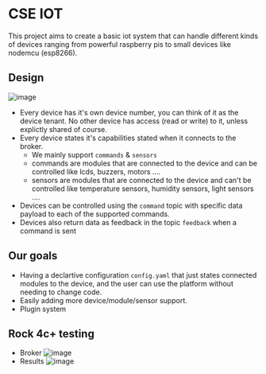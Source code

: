 # CSE IOT
This project aims to create a basic iot system that can handle different kinds of devices ranging from powerful raspberry pis to small devices like nodemcu (esp8266).

## Design
![image](https://github.com/AA-Hamza/cse-iot/assets/33000142/6f025e29-2286-40df-acd4-4bc411df3bad)
- Every device has it's own device number, you can think of it as the device tenant. No other device has access (read or write) to it, unless explictly shared of course. 
- Every device states it's capabilities stated when it connects to the broker.
  - We mainly support `commands` & `sensors`
  - commands are modules that are connected to the device and can be controlled like lcds, buzzers, motors ....
  - sensors are modules that are connected to the device and can't be controlled like temperature sensors, humidity sensors, light sensors .... 
- Devices can be controlled using the `command` topic with specific data payload to each of the supported commands.
- Devices also return data as feedback in the topic `feedback` when a command is sent

## Our goals
- Having a declartive configuration `config.yaml` that just states connected modules to the device, and the user can use the platform without needing to change code.
- Easily adding more device/module/sensor support.
- Plugin system


## Rock 4c+ testing
- Broker
![image](https://github.com/AA-Hamza/cse-iot/assets/33000142/1f97ce0c-b085-4b78-bf7b-5b0cb1422f3c)
- Results
![image](https://github.com/AA-Hamza/cse-iot/assets/33000142/696f5a29-65fe-49bc-bf16-1296bb864775)
